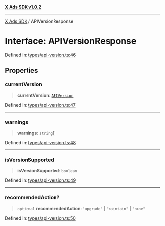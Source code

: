 [**X Ads SDK v1.0.2**](../README.md)

***

[X Ads SDK](../globals.md) / APIVersionResponse

# Interface: APIVersionResponse

Defined in: [types/api-version.ts:46](https://github.com/kage1020/x-ads-sdk/blob/main/src/types/api-version.ts#L46)

## Properties

### currentVersion

> **currentVersion**: [`APIVersion`](../enumerations/APIVersion.md)

Defined in: [types/api-version.ts:47](https://github.com/kage1020/x-ads-sdk/blob/main/src/types/api-version.ts#L47)

***

### warnings

> **warnings**: `string`[]

Defined in: [types/api-version.ts:48](https://github.com/kage1020/x-ads-sdk/blob/main/src/types/api-version.ts#L48)

***

### isVersionSupported

> **isVersionSupported**: `boolean`

Defined in: [types/api-version.ts:49](https://github.com/kage1020/x-ads-sdk/blob/main/src/types/api-version.ts#L49)

***

### recommendedAction?

> `optional` **recommendedAction**: `"upgrade"` \| `"maintain"` \| `"none"`

Defined in: [types/api-version.ts:50](https://github.com/kage1020/x-ads-sdk/blob/main/src/types/api-version.ts#L50)
